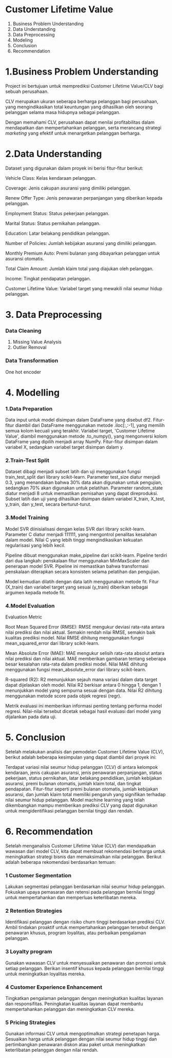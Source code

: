 # Customer Lifetime Value

1. Business Problem Understanding
2. Data Understanding
3. Data Preprocessing
4. Modeling
5. Conclusion
6. Recommendation

# 1.Business Problem Understanding

Project ini bertujuan untuk memprediksi Customer Lifetime Value/CLV bagi sebuah perusahaan.

CLV merupakan ukuran seberapa berharga pelanggan bagi perusahaan, yang mengindikasikan total keuntungan yang dihasilkan oleh seorang pelanggan selama masa hidupnya sebagai pelanggan.

Dengan memahami CLV, perusahaan dapat menilai profitabilitas dalam mendapatkan dan mempertahankan pelanggan, serta merancang strategi *marketing* yang efektif untuk menargetkan pelanggan berharga.

# 2.Data Understanding

Dataset yang digunakan dalam proyek ini berisi fitur-fitur berikut:

Vehicle Class: Kelas kendaraan pelanggan.

Coverage: Jenis cakupan asuransi yang dimiliki pelanggan.

Renew Offer Type: Jenis penawaran perpanjangan yang diberikan kepada pelanggan.

Employment Status: Status pekerjaan pelanggan.

Marital Status: Status pernikahan pelanggan.

Education: Latar belakang pendidikan pelanggan.

Number of Policies: Jumlah kebijakan asuransi yang dimiliki pelanggan.

Monthly Premium Auto:  Premi bulanan yang dibayarkan pelanggan untuk asuransi otomatis.

Total Claim Amount:  Jumlah klaim total yang diajukan oleh pelanggan.

Income: Tingkat pendapatan pelanggan.

Customer Lifetime Value:  Variabel target yang mewakili nilai seumur hidup pelanggan.

# 3. Data Preprocessing

### Data Cleaning
1. Missing Value Analysis
2. Outlier Removal

### Data Transformation
One hot encoder

# 4. Modelling

### 1.Data Preparation
Data input untuk model disimpan dalam DataFrame yang disebut df2. Fitur-fitur diambil dari DataFrame menggunakan metode .iloc[:,:-1], yang memilih semua kolom kecuali yang terakhir. Variabel target, 'Customer Lifetime Value', diambil menggunakan metode .to_numpy(), yang mengonversi kolom DataFrame yang dipilih menjadi array NumPy. Fitur-fitur disimpan dalam variabel X, sedangkan variabel target disimpan dalam y.

### 2.Train-Test Split
Dataset dibagi menjadi subset latih dan uji menggunakan fungsi train_test_split dari library scikit-learn. Parameter test_size diatur menjadi 0.3, yang menandakan bahwa 30% data akan digunakan untuk pengujian, sedangkan 70% akan digunakan untuk pelatihan. Parameter random_state diatur menjadi 8 untuk memastikan pemisahan yang dapat direproduksi. Subset latih dan uji yang dihasilkan disimpan dalam variabel X_train, X_test, y_train, dan y_test, secara berturut-turut.

### 3.Model Training
Model SVR diinisialisasi dengan kelas SVR dari library scikit-learn. Parameter C diatur menjadi 111111, yang mengontrol penalitas kesalahan dalam model. Nilai C yang lebih tinggi mengindikasikan kekuatan regularisasi yang lebih kecil.

Pipeline dibuat menggunakan make_pipeline dari scikit-learn. Pipeline terdiri dari dua langkah: penskalaan fitur menggunakan MinMaxScaler dan penerapan model SVR. Pipeline ini memastikan bahwa transformasi penskalaan diterapkan secara konsisten selama pelatihan dan pengujian.

Model kemudian dilatih dengan data latih menggunakan metode fit. Fitur (X_train) dan variabel target yang sesuai (y_train) diberikan sebagai argumen kepada metode fit.

### 4.Model Evaluation
Evaluation Metric

Root Mean Squared Error (RMSE): RMSE mengukur deviasi rata-rata antara nilai prediksi dan nilai aktual. Semakin rendah nilai RMSE, semakin baik kualitas prediksi model. Nilai RMSE dihitung menggunakan fungsi mean_squared_error dari library scikit-learn.

Mean Absolute Error (MAE): MAE mengukur selisih rata-rata absolut antara nilai prediksi dan nilai aktual. MAE memberikan gambaran tentang seberapa besar kesalahan rata-rata dalam prediksi model. Nilai MAE dihitung menggunakan fungsi mean_absolute_error dari library scikit-learn.

R-squared (R2): R2 menunjukkan sejauh mana variasi dalam data target dapat dijelaskan oleh model. Nilai R2 berkisar antara 0 hingga 1, dengan 1 menunjukkan model yang sempurna sesuai dengan data. Nilai R2 dihitung menggunakan metode score pada objek regresi (regr).

Metrik evaluasi ini memberikan informasi penting tentang performa model regresi. Nilai-nilai tersebut dicetak sebagai hasil evaluasi dari model yang dijalankan pada data uji.

# 5. Conclusion
Setelah melakukan analisis dan pemodelan Customer Lifetime Value (CLV), berikut adalah beberapa kesimpulan yang dapat diambil dari proyek ini:

Terdapat variasi nilai seumur hidup pelanggan (CLV) di antara kelompok kendaraan, jenis cakupan asuransi, jenis penawaran perpanjangan, status pekerjaan, status pernikahan, latar belakang pendidikan, jumlah kebijakan asuransi, premi bulanan otomatis, jumlah klaim total, dan tingkat pendapatan.
Fitur-fitur seperti premi bulanan otomatis, jumlah kebijakan asuransi, dan jumlah klaim total memiliki pengaruh yang signifikan terhadap nilai seumur hidup pelanggan.
Model machine learning yang telah dikembangkan mampu memberikan prediksi CLV yang dapat digunakan untuk mengidentifikasi pelanggan bernilai tinggi dan rendah.

# 6. Recommendation
Setelah menganalisis Customer Lifetime Value (CLV) dan mendapatkan wawasan dari model CLV, kita dapat membuat rekomendasi berharga untuk meningkatkan strategi bisnis dan memaksimalkan nilai pelanggan. Berikut adalah beberapa rekomendasi berdasarkan temuan:

### 1 Customer Segmentation
Lakukan segmentasi pelanggan berdasarkan nilai seumur hidup pelanggan. Fokuskan upaya pemasaran dan retensi pada pelanggan bernilai tinggi untuk mempertahankan dan memperluas keterlibatan mereka.

### 2 Retention Strategies
Identifikasi pelanggan dengan risiko churn tinggi berdasarkan prediksi CLV. Ambil tindakan proaktif untuk mempertahankan pelanggan tersebut dengan penawaran khusus, program loyalitas, atau perbaikan pengalaman pelanggan.

### 3 Loyalty program
Gunakan wawasan CLV untuk menyesuaikan penawaran dan promosi untuk setiap pelanggan. Berikan insentif khusus kepada pelanggan bernilai tinggi untuk meningkatkan loyalitas mereka.

### 4 Customer Experience Enhancement
Tingkatkan pengalaman pelanggan dengan meningkatkan kualitas layanan dan responsifitas. Peningkatan kualitas layanan dapat membantu mempertahankan pelanggan dan meningkatkan CLV mereka.

### 5 Pricing Strategies
Gunakan informasi CLV untuk mengoptimalkan strategi penetapan harga. Sesuaikan harga untuk pelanggan dengan nilai seumur hidup tinggi dan pertimbangkan penawaran diskon atau paket untuk meningkatkan keterlibatan pelanggan dengan nilai rendah.
